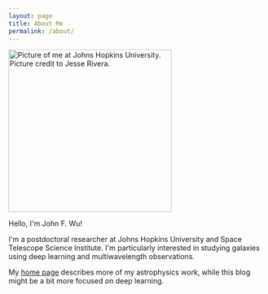 ```yaml
---
layout: page
title: About Me
permalink: /about/
---
```


<img src="https://jwuphysics.github.io/blog/images/self.jpg" width="320" alt="Picture of me at Johns Hopkins University. Picture credit to Jesse Rivera." />

Hello, I'm John F. Wu!

I'm a postdoctoral researcher at Johns Hopkins University and Space Telescope Science Institute. I'm particularly interested in studying galaxies using deep learning and multiwavelength observations.

My [home page](https://jwuphysics.github.io) describes more of my astrophysics work, while this blog might be a bit more focused on deep learning.
